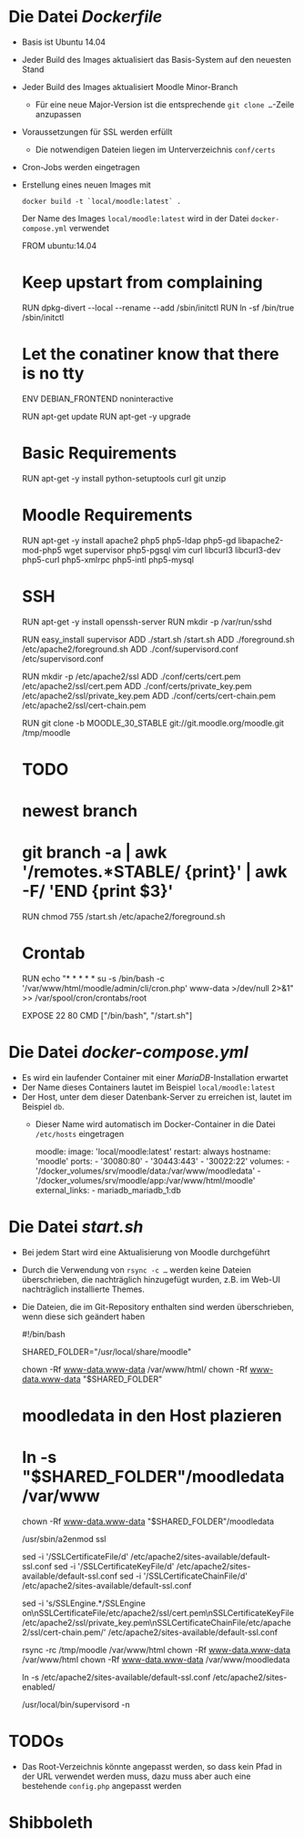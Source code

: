 Die Datei *Dockerfile*
==

- Basis ist Ubuntu 14.04
- Jeder Build des Images aktualisiert das Basis-System auf den neuesten Stand
- Jeder Build des Images aktualisiert Moodle Minor-Branch
  - Für eine neue Major-Version ist die entsprechende `git clone …`-Zeile anzupassen
- Voraussetzungen für SSL werden erfüllt
  - Die notwendigen Dateien liegen im Unterverzeichnis `conf/certs`
- Cron-Jobs werden eingetragen
- Erstellung eines neuen Images mit

      docker build -t `local/moodle:latest` .

    Der Name des Images `local/moodle:latest` wird in der Datei `docker-compose.yml` verwendet


    FROM ubuntu:14.04

    # Keep upstart from complaining
    RUN dpkg-divert --local --rename --add /sbin/initctl
    RUN ln -sf /bin/true /sbin/initctl

    # Let the conatiner know that there is no tty
    ENV DEBIAN_FRONTEND noninteractive

    RUN apt-get update
    RUN apt-get -y upgrade

    # Basic Requirements
    RUN apt-get -y install python-setuptools curl git unzip

    # Moodle Requirements
    RUN apt-get -y install apache2 php5 php5-ldap php5-gd libapache2-mod-php5 wget supervisor php5-pgsql vim curl libcurl3 libcurl3-dev php5-curl php5-xmlrpc php5-intl php5-mysql

    # SSH
    RUN apt-get -y install openssh-server
    RUN mkdir -p /var/run/sshd

    RUN easy_install supervisor
    ADD ./start.sh /start.sh
    ADD ./foreground.sh /etc/apache2/foreground.sh
    ADD ./conf/supervisord.conf /etc/supervisord.conf

    RUN mkdir -p /etc/apache2/ssl
    ADD ./conf/certs/cert.pem /etc/apache2/ssl/cert.pem
    ADD ./conf/certs/private_key.pem /etc/apache2/ssl/private_key.pem
    ADD ./conf/certs/cert-chain.pem /etc/apache2/ssl/cert-chain.pem

    RUN git clone -b MOODLE_30_STABLE git://git.moodle.org/moodle.git /tmp/moodle

    # TODO
    # newest branch
    # git branch -a | awk '/remotes.*STABLE/ {print}' | awk -F/ 'END {print $3}'

    RUN chmod 755 /start.sh /etc/apache2/foreground.sh

    # Crontab
    RUN echo "* * * * * su -s /bin/bash -c '/var/www/html/moodle/admin/cli/cron.php' www-data >/dev/null 2>&1" >> /var/spool/cron/crontabs/root

    EXPOSE 22 80
    CMD ["/bin/bash", "/start.sh"]


Die Datei *docker-compose.yml*
==============================

- Es wird ein laufender Container mit einer *MariaDB*-Installation erwartet
- Der Name dieses Containers lautet im Beispiel `local/moodle:latest`
- Der Host, unter dem dieser Datenbank-Server zu erreichen ist, lautet im Beispiel `db`.
  - Dieser Name wird automatisch im Docker-Container in die Datei `/etc/hosts` eingetragen



    moodle:
      image: 'local/moodle:latest'
      restart: always
      hostname: 'moodle'
      ports:
        - '30080:80'
        - '30443:443'
        - '30022:22'
      volumes:
        - '/docker_volumes/srv/moodle/data:/var/www/moodledata'
        - '/docker_volumes/srv/moodle/app:/var/www/html/moodle'
      external_links:
        - mariadb_mariadb_1:db



Die Datei *start.sh*
==

- Bei jedem Start wird eine Aktualisierung von Moodle durchgeführt
- Durch die Verwendung von `rsync -c …` werden keine Dateien überschrieben, die nachträglich hinzugefügt wurden, z.B. im Web-UI nachträglich installierte Themes.
- Die Dateien, die im Git-Repository enthalten sind werden überschrieben, wenn diese sich geändert haben



    #!/bin/bash

    SHARED_FOLDER="/usr/local/share/moodle"

    chown -Rf www-data.www-data /var/www/html/
    chown -Rf www-data.www-data "$SHARED_FOLDER"

    # moodledata in den Host plazieren
    # ln -s "$SHARED_FOLDER"/moodledata /var/www

    chown -Rf www-data.www-data "$SHARED_FOLDER"/moodledata

    /usr/sbin/a2enmod ssl

    sed -i '/SSLCertificateFile/d' /etc/apache2/sites-available/default-ssl.conf
    sed -i '/SSLCertificateKeyFile/d' /etc/apache2/sites-available/default-ssl.conf
    sed -i '/SSLCertificateChainFile/d' /etc/apache2/sites-available/default-ssl.conf

    sed -i 's/SSLEngine.*/SSLEngine  on\nSSLCertificateFile\/etc\/apache2\/ssl\/cert.pem\nSSLCertificateKeyFile\/etc\/apache2\/ssl\/private_key.pem\nSSLCertificateChainFile\/etc\/apache2\/ssl\/cert-chain.pem/' /etc/apache2/sites-available/default-ssl.conf

    rsync -rc /tmp/moodle /var/www/html
    chown -Rf www-data.www-data /var/www/html
    chown -Rf www-data.www-data /var/www/moodledata

    ln -s /etc/apache2/sites-available/default-ssl.conf /etc/apache2/sites-enabled/

    /usr/local/bin/supervisord -n


TODOs
==

- Das Root-Verzeichnis könnte angepasst werden, so dass kein Pfad in der URL verwendet werden muss, dazu muss aber auch eine bestehende `config.php` angepasst werden

# Shibboleth
